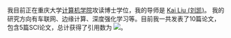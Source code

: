 我目前正在重庆大学[计算机学院](http://www.cs.cqu.edu.cn)攻读博士学位，我的导师是 [Kai Liu (刘凯)](http://www.cs.cqu.edu.cn/info/1274/6812.htm)。 我的研究方向有车联网、边缘计算、深度强化学习等。目前我一共发表了10篇论文，包含5篇SCI论文，总计获得了引用数为 <a href='https://scholar.google.com/citations?user=DK5avZUAAAAJ'><img src="https://img.shields.io/endpoint?logo=Google%20Scholar&url=https%3A%2F%2Fcdn.jsdelivr.net%2Fgh%2FNeardws%2Fneardws.github.io@google-scholar-stats%2Fgs_data_shieldsio.json&labelColor=f6f6f6&color=9cf&style=flat&label=citations"></a>。